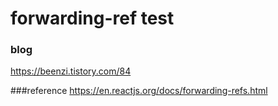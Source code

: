 # forwarding-ref test

### blog
https://beenzi.tistory.com/84

###reference
https://en.reactjs.org/docs/forwarding-refs.html
